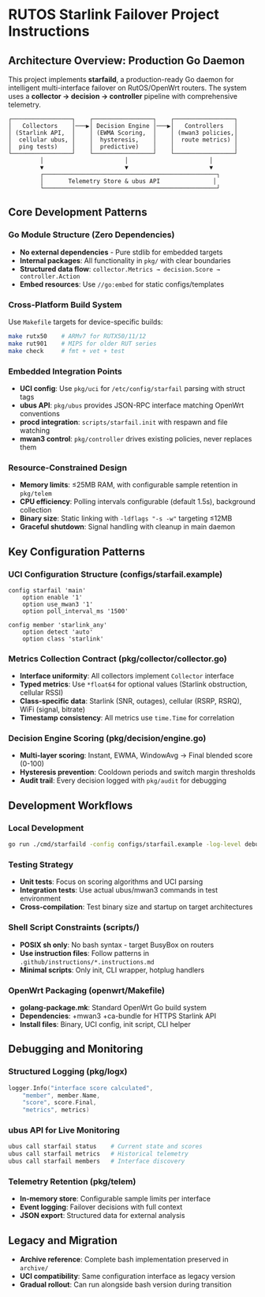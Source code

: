 # RUTOS Starlink Failover Project Instructions

## Architecture Overview: Production Go Daemon

This project implements **starfaild**, a production-ready Go daemon for intelligent multi-interface failover on RutOS/OpenWrt routers. The system uses a **collector → decision → controller** pipeline with comprehensive telemetry.

```text
┌─────────────────┐    ┌─────────────────┐    ┌─────────────────┐
│   Collectors    │───▶│ Decision Engine │───▶│   Controllers   │
│ (Starlink API,  │    │ (EWMA Scoring,  │    │ (mwan3 policies,│
│  cellular ubus, │    │  hysteresis,    │    │  route metrics) │
│  ping tests)    │    │  predictive)    │    │                 │
└─────────────────┘    └─────────────────┘    └─────────────────┘
         │                       │                       │
         ▼                       ▼                       ▼
         ┌─────────────────────────────────────────────────┐
         │       Telemetry Store & ubus API               │
         └─────────────────────────────────────────────────┘
```

## Core Development Patterns

### Go Module Structure (Zero Dependencies)
- **No external dependencies** - Pure stdlib for embedded targets
- **Internal packages**: All functionality in `pkg/` with clear boundaries
- **Structured data flow**: `collector.Metrics → decision.Score → controller.Action`
- **Embed resources**: Use `//go:embed` for static configs/templates

### Cross-Platform Build System
Use `Makefile` targets for device-specific builds:
```bash
make rutx50    # ARMv7 for RUTX50/11/12
make rut901    # MIPS for older RUT series  
make check     # fmt + vet + test
```

### Embedded Integration Points
- **UCI config**: Use `pkg/uci` for `/etc/config/starfail` parsing with struct tags
- **ubus API**: `pkg/ubus` provides JSON-RPC interface matching OpenWrt conventions
- **procd integration**: `scripts/starfail.init` with respawn and file watching
- **mwan3 control**: `pkg/controller` drives existing policies, never replaces them

### Resource-Constrained Design
- **Memory limits**: ≤25MB RAM, with configurable sample retention in `pkg/telem`
- **CPU efficiency**: Polling intervals configurable (default 1.5s), background collection
- **Binary size**: Static linking with `-ldflags "-s -w"` targeting ≤12MB
- **Graceful shutdown**: Signal handling with cleanup in main daemon

## Key Configuration Patterns

### UCI Configuration Structure (configs/starfail.example)
```uci
config starfail 'main'
    option enable '1'
    option use_mwan3 '1'
    option poll_interval_ms '1500'
    
config member 'starlink_any'
    option detect 'auto'
    option class 'starlink'
```

### Metrics Collection Contract (pkg/collector/collector.go)
- **Interface uniformity**: All collectors implement `Collector` interface
- **Typed metrics**: Use `*float64` for optional values (Starlink obstruction, cellular RSSI)
- **Class-specific data**: Starlink (SNR, outages), cellular (RSRP, RSRQ), WiFi (signal, bitrate)
- **Timestamp consistency**: All metrics use `time.Time` for correlation

### Decision Engine Scoring (pkg/decision/engine.go)
- **Multi-layer scoring**: Instant, EWMA, WindowAvg → Final blended score (0-100)
- **Hysteresis prevention**: Cooldown periods and switch margin thresholds
- **Audit trail**: Every decision logged with `pkg/audit` for debugging

## Development Workflows

### Local Development
```bash
go run ./cmd/starfaild -config configs/starfail.example -log-level debug
```

### Testing Strategy
- **Unit tests**: Focus on scoring algorithms and UCI parsing
- **Integration tests**: Use actual ubus/mwan3 commands in test environment
- **Cross-compilation**: Test binary size and startup on target architectures

### Shell Script Constraints (scripts/)
- **POSIX sh only**: No bash syntax - target BusyBox on routers
- **Use instruction files**: Follow patterns in `.github/instructions/*.instructions.md`
- **Minimal scripts**: Only init, CLI wrapper, hotplug handlers

### OpenWrt Packaging (openwrt/Makefile)
- **golang-package.mk**: Standard OpenWrt Go build system
- **Dependencies**: +mwan3 +ca-bundle for HTTPS Starlink API
- **Install files**: Binary, UCI config, init script, CLI helper

## Debugging and Monitoring

### Structured Logging (pkg/logx)
```go
logger.Info("interface score calculated", 
    "member", member.Name,
    "score", score.Final,
    "metrics", metrics)
```

### ubus API for Live Monitoring
```bash
ubus call starfail status    # Current state and scores
ubus call starfail metrics   # Historical telemetry  
ubus call starfail members   # Interface discovery
```

### Telemetry Retention (pkg/telem)
- **In-memory store**: Configurable sample limits per interface
- **Event logging**: Failover decisions with full context
- **JSON export**: Structured data for external analysis

## Legacy and Migration

- **Archive reference**: Complete bash implementation preserved in `archive/`
- **UCI compatibility**: Same configuration interface as legacy version
- **Gradual rollout**: Can run alongside bash version during transition
